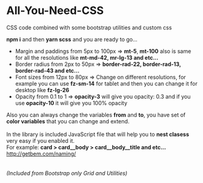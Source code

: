 # All-You-Need-CSS
CSS code combined with some bootstrap utilities and custom css

<b>npm i</b> and then <b>yarn scss</b> and you are ready to go...

- Margin and paddings from 5px to 100px => <b>mt-5</b>, <b>mt-100</b> also is same for all the resolutions like <b>mt-md-42, mr-lg-13 and etc...</b>
- Border radius from 2px to 50px => <b>border-rad-22, border-rad-13, border-rad-43 and etc...</b>
- Font sizes from 12px to 80px => Change on different resolutions, for example you can use <b>fz-sm-14</b> for tablet and then you can change it for desktop like <b>fz-lg-26</b>
- Opacity from 0.1 to 1 => <b>opacity-3</b> will give you opacity: 0.3 and if you use <b>opacity-10</b> it will give you 100% opacity

Also you can always change the variables <b>from</b> and <b>to</b>, you have set of <b>color variables</b> that you can change and extend.
<br/> 
<br/> 
In the library is included JavaScript file that will help you to <b>nest clasess</b> very easy if you enabled it. 
<br/>
For example:
<b>card > card__body > card__body__title and etc...</b>
<br/>
http://getbem.com/naming/
<br/>
<br/>
<br/>
<i>(Included from Bootstrap only Grid and Utilities)</i>
